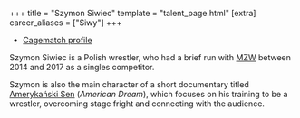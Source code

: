 +++
title = "Szymon Siwiec"
template = "talent_page.html"
[extra]
career_aliases = ["Siwy"]
+++

* [Cagematch profile](https://www.cagematch.net/?id=2&nr=24750)

Szymon Siwiec is a Polish wrestler, who had a brief run with [MZW](@/o/mzw.md) between 2014 and 2017 as a singles competitor.

Szymon is also the main character of a short documentary titled [Amerykański Sen](@/a/american-dream.md) (_American Dream_), which focuses on his training to be a wrestler, overcoming stage fright and connecting with the audience.
